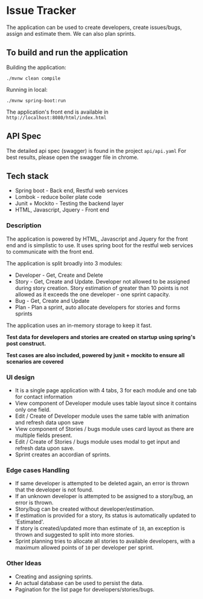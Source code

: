 # Issue Tracker
The application can be used to create developers, create issues/bugs, assign and estimate them.
We can also plan sprints.

## To build and run the application
Building the application:

`./mvnw clean compile`

Running in local:

`./mvnw spring-boot:run`

The application's front end is available in `http://localhost:8080/html/index.html`

## API Spec
The detailed api spec (swagger) is found in the project `api/api.yaml`
For best results, please open the swagger file in chrome.

## Tech stack
* Spring boot - Back end, Restful web services
* Lombok - reduce boiler plate code
* Junit + Mockito - Testing the backend layer
* HTML, Javascript, Jquery - Front end

### Description
The application is powered by HTML, Javascript and Jquery for the front end and is simplistic to use.
It uses spring boot for the restful web services to communicate with the front end.

The application is split broadly into 3 modules:
* Developer - Get, Create and Delete
* Story - Get, Create and Update. Developer not allowed to be assigned during story creation. 
Story estimation of greater than 10 points is not allowed as it exceeds the one developer - one sprint capacity.
* Bug - Get, Create and Update
* Plan - Plan a sprint, auto allocate developers for stories and forms sprints

The application uses an in-memory storage to keep it fast.

**Test data for developers and stories are created on startup using spring's post construct.**

**Test cases are also included, powered by junit + mockito to ensure all scenarios are covered**

### UI design
* It is a single page application with 4 tabs, 3 for each module and one tab for contact information
* View component of Developer module uses table layout since it contains only one field.
* Edit / Create of Developer module uses the same table with animation and refresh data upon save
* View component of Stories / bugs module uses card layout as there are multiple fields present.
* Edit / Create of Stories / bugs module uses modal to get input and refresh data upon save.
* Sprint creates an accordian of sprints. 

### Edge cases Handling
* If same developer is attempted to be deleted again, an error is thrown that the developer is not found.
* If an unknown developer is attempted to be assigned to a story/bug, an error is thrown. 
* Story/bug can be created without developer/estimation.
* If estimation is provided for a story, its status is automatically updated to 'Estimated'.
* If story is created/updated more than estimate of `10`, an exception is thrown and suggested to split into more stories.
* Sprint planning tries to allocate all stories to available developers, with a maximum allowed points of `10` per developer per sprint.

### Other Ideas
* Creating and assigning sprints.
* An actual database can be used to persist the data.
* Pagination for the list page for developers/stories/bugs.